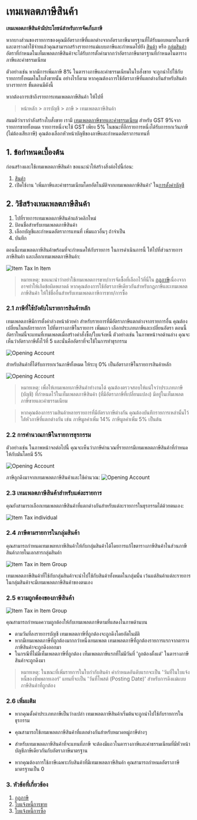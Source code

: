 <!-- add-breadcrumbs -->
# เทมเพลตภาษีสินค้า

**เทมเพลตภาษีสินค้ามีประโยชน์สำหรับการจัดเก็บภาษี**

หากบางส่วนของรายการของคุณมีอัตราภาษีที่แตกต่างจากอัตราภาษีมาตรฐานที่ได้รับมอบหมายในภาษีและตารางค่าใช้จ่ายแล้วคุณสามารถสร้างรายการแม่แบบภาษีและกำหนดไปยัง [สินค้า](/docs/user/manual/th/stock/item) หรือ [กลุ่มสินค้า](/docs/user/manual/th/stock/item-group)อัตราที่กำหนดในเท็มเพลตภาษีสินค้าจะได้รับการตั้งค่ามากกว่าอัตราภาษีมาตรฐานที่กำหนดในตารางภาษีและค่าธรรมเนียม

ตัวอย่างเช่น หากมีการเพิ่มภาษี 8% ในตารางภาษีและค่าธรรมเนียมในใบสั่งขาย จะถูกนำไปใช้กับรายการทั้งหมดในใบสั่งขายนั้น อย่างไรก็ตาม หากคุณต้องการใช้อัตราภาษีที่แตกต่างกันสำหรับสินค้าบางรายการ ขั้นตอนมีดังนี้

หากต้องการเข้าถึงรายการเทมเพลตภาษีสินค้า ให้ไปที่
> หน้าหลัก > การบัญชี > ภาษี > เทมเพลตภาษีสินค้า

สมมติว่าเรากำลังสร้างใบสั่งขาย เรามี [เทมเพลตภาษีขายและค่าธรรมเนียม](/docs/user/manual/th/selling/sales-taxes-and-charges-template) สำหรับ GST 9%จากรายการขายทั้งหมด รายการหนึ่งจะใช้ GST เพียง 5% ในขณะที่อีกรายการหนึ่งได้รับการยกเว้นภาษี (ไม่ต้องเสียภาษี) คุณต้องเลือกหัวหน้าบัญชีของภาษีและกำหนดอัตราการแทนที่

## 1. ข้อกำหนดเบื้องต้น
ก่อนสร้างและใช้เทมเพลตภาษีสินค้า ขอแนะนำให้สร้างสิ่งต่อไปนี้ก่อน:

1. [สินค้า](/docs/user/manual/th/stock/item)
1. เปิดใช้งาน 'เพิ่มภาษีและค่าธรรมเนียมโดยอัตโนมัติจากเทมเพลตภาษีสินค้า' ใน[การตั้งค่าบัญชี](/docs/user/manual/th/accounts/accounts-settings)

## 2. วิธีสร้างเทมเพลตภาษีสินค้า
1. ไปที่รายการเทมเพลตภาษีสินค้าแล้วคลิกใหม่
1. ป้อนชื่อสำหรับเทมเพลตภาษีสินค้า
1. เลือกบัญชีและกำหนดอัตราการแทนที่ เพิ่มแถวอื่นๆ ถ้าจำเป็น
1. บันทึก

ตอนนี้เทมเพลตภาษีสินค้าพร้อมที่จะกำหนดให้กับรายการ ในการดำเนินการนี้ ให้ไปที่ส่วนรายการ ภาษีสินค้า และเลือกเทมเพลตภาษีสินค้า:

![Item Tax In Item](/docs/assets/img/accounts/item-tax-in-item.png)

> หมายเหตุ: ขอแนะนำว่าอย่าใช้เทมเพลตการขาย/การจัดซื้อที่เลือกไว้ที่นี่ใน [กฎภาษี](/docs/user/manual/th/accounts/tax-rule)เนื่องจากอาจทำให้เกิดข้อผิดพลาดด้ หากคุณต้องการใช้อัตราภาษีเดียวกันสำหรับกฎภาษีและเทมเพลตภาษีสินค้า ให้ใช้ชื่ออื่นสำหรับเทมเพลตภาษีการขาย/การซื้อ

### 2.1 ภาษีที่ใช้บังคับในรายการสินค้าหลัก 

เทมเพลตภาษีมีการตั้งค่าล่วงหน้าด้วยค่า สำหรับรายการที่มีอัตราภาษีแตกต่างจากรายการอื่น คุณต้องเปลี่ยนในหลักรายการ ไปที่ตารางภาษีในรายการ เพิ่มแถว เลือกประเภทภาษีและเปลี่ยนอัตรา ตอนนี้ อัตราใหม่นี้จะแทนที่เทมเพลตเมื่อสร้างคำสั่งซื้อ/ใบแจ้งหนี้ ตัวอย่างเช่น ในภาพหน้าจอด้านล่าง คุณจะเห็นว่าอัตราภาษีตั้งไว้ที่ 5 และนั่นคืออัตราที่จะใช้ในการทำธุรกรรม

<img class="screenshot" alt="Opening Account" src="{{docs_base_url}}/assets/img/accounts/item-wise-tax.png">

สำหรับสินค้าที่ได้รับการยกเว้นภาษีทั้งหมด ให้ระบุ 0% เป็นอัตราภาษีในรายการสินค้าหลัก 

<img class="screenshot" alt="Opening Account" src="{{docs_base_url}}/assets/img/accounts/exempted-item.png">

> หมายเหตุ: เพื่อให้เทมเพลทภาษีสินค้าทำงานได้ คุณต้องตรวจสอบให้แน่ใจว่าประเภทภาษี (บัญชี) ที่กำหนดไว้ในเท็มเพลตภาษีสินค้า (ที่มีอัตราภาษีที่เปลี่ยนแปลง) มีอยู่ในเท็มเพลตภาษีขายและค่าธรรมเนียม

> หากคุณต้องการรวมสินค้าหลายรายการที่มีอัตราภาษีต่างกัน คุณต้องบันทึกรายการเหล่านั้นไว้ใต้หัวภาษีที่แตกต่างกัน เช่น ภาษีมูลค่าเพิ่ม 14% ภาษีมูลค่าเพิ่ม 5% เป็นต้น

### 2.2 การคำนวณภาษีในรายการธุรกรรม

ตัวอย่างเช่น ในภาพหน้าจอต่อไปนี้ คุณจะเห็นว่าภาษีคำนวณที่รายการมีเทมเพลตภาษีสินค้าที่กำหนดให้กับมันโดยมี 5%

<img class="screenshot" alt="Opening Account" src="{{docs_base_url}}/assets/img/accounts/tax-calculation.png">

ภาษีถูกดึงมาจากเทมเพลตภาษีสินค้าและใช้คำนวณ:
<img class="screenshot" alt="Opening Account" src="{{docs_base_url}}/assets/img/accounts/tax-calculation1.png">

### 2.3 เทมเพลตภาษีสินค้าสำหรับแต่ละรายการ

คุณยังสามารถเลือกเทมเพลตภาษีสินค้าที่แตกต่างกันสำหรับแต่ละรายการในธุรกรรมได้ด้วยตนเอง:

![Item Tax individual](/docs/assets/img/accounts/item-tax-each.png)


### 2.4 ภาษีตามรายการในกลุ่มสินค้า

คุณสามารถกำหนดเทมเพลทภาษีสินค้าให้กับกลุ่มสินค้าได้โดยการแก้ไขตารางภาษีสินค้าในส่วนภาษีสินค้าภายในเอกสารกลุ่มสินค้า

<img class="screenshot" alt="Item Tax in Item Group" src="{{docs_base_url}}/assets/img/accounts/item-group-tax.png">

เทมเพลตภาษีสินค้าที่ใช้กับกลุ่มสินค้าจะนำไปใช้กับสินค้าทั้งหมดในกลุ่มนั้น เว้นแต่สินค้าแต่ละรายการในกลุ่มสินค้าจะมีเทมเพลตภาษีสินค้าของตนเอง

### 2.5 ความถูกต้องของภาษีสินค้า

<img class="screenshot" alt="Item Tax in Item Group" src="{{docs_base_url}}/assets/img/accounts/item-tax-in-item.png">

คุณสามารถกำหนดความถูกต้องให้กับเทมเพลตภาษีตามที่แสดงในภาพด้านบน

* ตามวันที่ลงรายการบัญชี เทมเพลตภาษีที่ถูกต้องจะถูกดึงโดยอัตโนมัติ
* หากมีเทมเพลตภาษีที่ถูกต้องมากกว่าหนึ่งเทมเพลต เทมเพลตภาษีที่ถูกต้องรายการแรกจากตารางภาษีสินค้าจะถูกดึงออกมา
* ในกรณีที่ไม่มีเท็มเพลตภาษีที่ถูกต้อง เท็มเพลตภาษีแรกที่ไม่มีวันที่ 'ถูกต้องตั้งแต่' ในตารางภาษีสินค้าจะถูกดึงมา

> หมายเหตุ: ในขณะที่เพิ่มรายการในใบกำกับสินค้า ค่ากำหนดอันดับแรกจะเป็น 'วันที่ในใบแจ้งหนี้ของซัพพลายเออร์' แทนที่จะเป็น 'วันที่โพสต์ (Posting Date)' สำหรับการดึงแม่แบบภาษีสินค้าที่ถูกต้อง

### 2.6 เพิ่มเเติม

- หากคุณตั้งค่าประเภทภาษีเป็นว่างเปล่า เทมเพลตภาษีสินค้าเริ่มต้นจะถูกนำไปใช้กับรายการในธุรกรรม

- คุณสามารถใช้เทมเพลตภาษีสินค้าที่แตกต่างกันสำหรับหมวดหมู่ภาษีต่างๆ

- สำหรับเทมเพลตภาษีสินค้าที่จะแทนที่ภาษี จะต้องมีแถวในตารางภาษีและค่าธรรมเนียมที่มีหัวหน้าบัญชีภาษีเดียวกันกับอัตราภาษีมาตรฐาน

- หากคุณต้องการใช้ภาษีเฉพาะกับสินค้าที่มีเทมเพลตภาษีสินค้า คุณสามารถกำหนดอัตราภาษีมาตรฐานเป็น 0

### 3. หัวข้อที่เกี่ยวข้อง
1. [กฎภาษี](/docs/user/manual/th/accounts/tax-rule)
1. [ใบแจ้งหนี้การขาย](/docs/user/manual/th/accounts/sales-invoice)
1. [ใบแจ้งหนี้การซื้อ](/docs/user/manual/th/accounts/purchase-invoice)
